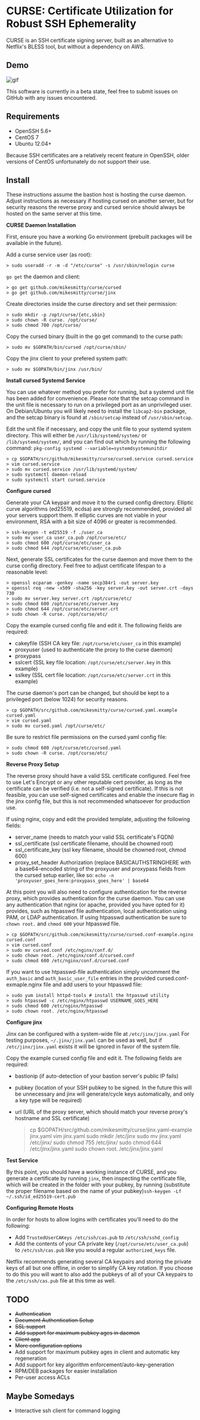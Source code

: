 # CURSE: Certificate Utilization for Robust SSH Ephemerality

CURSE is an SSH certificate signing server, built as an alternative to Netflix's BLESS tool, but without a dependency on AWS.

## Demo

![gif](http://i.imgur.com/UtDkYNo.gif)

This software is currently in a beta state, feel free to submit issues on GitHub with any issues encountered.

Requirements
------------
* OpenSSH 5.6+  
* CentOS 7
* Ubuntu 12.04+

Because SSH certificates are a relatively recent feature in OpenSSH, older versions of CentOS unfortunately do not support their use.

Install
-------
These instructions assume the bastion host is hosting the curse daemon. Adjust instructions as necessary if hosting cursed on another server, but for security reasons the reverse proxy and cursed service should always be hosted on the same server at this time.

**CURSE Daemon Installation**

First, ensure you have a working Go environment (prebuilt packages will be available in the future).

Add a curse service user (as root):

    > sudo useradd -r -m -d "/etc/curse" -s /usr/sbin/nologin curse

`go get` the daemon and client:

    > go get github.com/mikesmitty/curse/cursed
    > go get github.com/mikesmitty/curse/jinx

Create directories inside the curse directory and set their permission:

    > sudo mkdir -p /opt/curse/{etc,sbin}
    > sudo chown -R curse. /opt/curse/
    > sudo chmod 700 /opt/curse/

Copy the cursed binary (built in the go get command) to the curse path:

    > sudo mv $GOPATH/bin/cursed /opt/curse/sbin/

Copy the jinx client to your prefered system path:

    > sudo mv $GOPATH/bin/jinx /usr/bin/

**Install cursed Systemd Service**

You can use whatever method you prefer for running, but a systemd unit file has been added for convenience. Please note that the setcap command in the unit file is necessary to run on a privileged port as an unprivileged user. On Debian/Ubuntu you will likely need to install the `libcap2-bin` package, and the setcap binary is found at `/sbin/setcap` instead of `/usr/sbin/setcap`.

Edit the unit file if necessary, and copy the unit file to your systemd system directory. This will either be `/usr/lib/systemd/system/` or `/lib/systemd/system/`, and you can find out which by running the following command: `pkg-config systemd --variable=systemdsystemunitdir`

    > cp $GOPATH/src/github/mikesmitty/curse/cursed.service cursed.service
    > vim cursed.service
    > sudo mv cursed.service /usr/lib/systemd/system/
    > sudo systemctl daemon-reload
    > sudo systemctl start cursed.service

**Configure cursed**

Generate your CA keypair and move it to the cursed config directory. Elliptic curve algorithms (ed25519, ecdsa) are strongly recommended, provided all your servers support them. If elliptic curves are not viable in your environment, RSA with a bit size of 4096 or greater is recommended.

    > ssh-keygen -t ed25519 -f ./user_ca
    > sudo mv user_ca user_ca.pub /opt/curse/etc/
    > sudo chmod 600 /opt/curse/etc/user_ca
    > sudo chmod 644 /opt/curse/etc/user_ca.pub

Next, generate SSL certificates for the curse daemon and move them to the curse config directory. Feel free to adjust certificate lifespan to a reasonable level:

    > openssl ecparam -genkey -name secp384r1 -out server.key
    > openssl req -new -x509 -sha256 -key server.key -out server.crt -days 730
    > sudo mv server.key server.crt /opt/curse/etc/
    > sudo chmod 600 /opt/curse/etc/server.key
    > sudo chmod 644 /opt/curse/etc/server.crt
    > sudo chown -R curse. /opt/curse/etc/

Copy the example cursed config file and edit it. The following fields are required:
* cakeyfile (SSH CA key file: `/opt/curse/etc/user_ca` in this example)
* proxyuser (used to authenticate the proxy to the curse daemon)
* proxypass
* sslcert (SSL key file location: `/opt/curse/etc/server.key` in this example)
* sslkey (SSL cert file location: `/opt/curse/etc/server.crt` in this example)

The curse daemon's port can be changed, but should be kept to a privileged port (below 1024) for security reasons.

    > cp $GOPATH/src/github.com/mikesmitty/curse/cursed.yaml.example cursed.yaml
    > vim cursed.yaml
    > sudo mv cursed.yaml /opt/curse/etc/

Be sure to restrict file permissions on the cursed.yaml config file:

    > sudo chmod 600 /opt/curse/etc/cursed.yaml
    > sudo chown -R curse. /opt/curse/etc/

**Reverse Proxy Setup**

The reverse proxy should have a valid SSL certificate configured. Feel free to use Let's Encrypt or any other reputable cert provider, as long as the certificate can be verified (i.e. not a self-signed certificate). If this is not feasible, you can use self-signed certificates and enable the insecure flag in the jinx config file, but this is not recommended whatsoever for production use.

If using nginx, copy and edit the provided template, adjusting the following fields:
* server_name (needs to match your valid SSL certificate's FQDN)
* ssl_certificate (ssl certificate filename, should be chowned root)
* ssl_certificate_key (ssl key filename, should be chowned root, chmod 600)
* proxy_set_header Authorization (replace BASICAUTHSTRINGHERE with a base64-encoded string of the proxyuser and proxypass fields from the cursed setup earlier, like so: `echo -n 'proxyuser_goes_here:proxypass_goes_here' | base64`

At this point you will also need to configure authentication for the reverse proxy, which provides authentication for the curse daemon. You can use any authentication that nginx (or apache, provided you have opted for it) provides, such as htpasswd file authentication, local authentication using PAM, or LDAP authentication. If using htpasswd authentication be sure to `chown root.` and `chmod 600` your htpasswd file.

    > cp $GOPATH/src/github.com/mikesmitty/curse/cursed.conf-example.nginx cursed.conf
    > vim cursed.conf
    > sudo mv cursed.conf /etc/nginx/conf.d/
    > sudo chown root. /etc/nginx/conf.d/cursed.conf
    > sudo chmod 600 /etc/nginx/conf.d/cursed.conf

If you want to use htpasswd-file authentication simply uncomment the `auth_basic` and `auth_basic_user_file` entries in the provided cursed.conf-exmaple.nginx file and add users to your htpasswd file:

    > sudo yum install httpd-tools # install the htpasswd utility
    > sudo htpasswd -c /etc/nginx/htpasswd USERNAME_GOES_HERE
    > sudo chmod 600 /etc/nginx/htpasswd
    > sudo chown root. /etc/nginx/htpasswd

**Configure jinx**

Jinx can be configured with a system-wide file at `/etc/jinx/jinx.yaml`
For testing purposes, `~/.jinx/jinx.yaml` can be used as well, but if `/etc/jinx/jinx.yaml` exists it will be ignored in favor of the system file.

Copy the example cursed config file and edit it. The following fields are required:
* bastionip (if auto-detection of your bastion server's public IP fails)
* pubkey (location of your SSH pubkey to be signed. In the future this will be unnecessary and jinx will generate/cycle keys automatically, and only a key type will be required)
* url (URL of the proxy server, which should match your reverse proxy's hostname and SSL certificate)

    > cp $GOPATH/src/github.com/mikesmitty/curse/jinx.yaml-example jinx.yaml
    > vim jinx.yaml
    > sudo mkdir /etc/jinx
    > sudo mv jinx.yaml /etc/jinx/
    > sudo chmod 755 /etc/jinx/
    > sudo chmod 644 /etc/jinx/jinx.yaml
    > sudo chown root. /etc/jinx/jinx.yaml

**Test Service**

By this point, you should have a working instance of CURSE, and you generate a certificate by running `jinx`, then inspecting the certificate file, which will be created in the folder with your pubkey, by running (substitute the proper filename based on the name of your pubkey)`ssh-keygen -Lf ~/.ssh/id_ed25519-cert.pub`

**Configuring Remote Hosts**

In order for hosts to allow logins with certificates you'll need to do the following:

* Add `TrustedUserCAKeys /etc/ssh/cas.pub` to `/etc/ssh/sshd_config`
* Add the contents of your CA private key (`/opt/curse/etc/user_ca.pub`) to `/etc/ssh/cas.pub` like you would a regular `authorized_keys` file.

Netflix recommends generating several CA keypairs and storing the private keys of all but one offline, in order to simplify CA key rotation. If you choose to do this you will want to also add the pubkeys of all of your CA keypairs to the `/etc/ssh/cas.pub` file at this time as well.

TODO
----
* ~~Authentication~~
* ~~Document Authentication Setup~~
* ~~SSL support~~
* ~~Add support for maximum pubkey ages in daemon~~
* ~~Client app~~
* ~~More configuration options~~
* Add support for maximum pubkey ages in client and automatic key regeneration
* Add support for key algorithm enforcement/auto-key-generation
* RPM/DEB packages for easier installation
* Per-user access ACLs

Maybe Somedays
--------------
* Interactive ssh client for command logging
